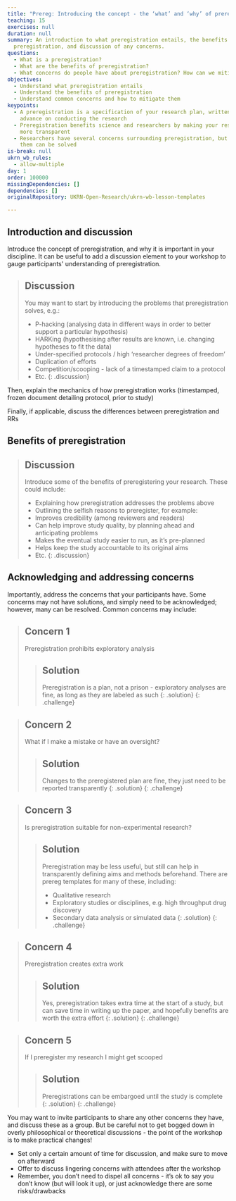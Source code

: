 ```yaml
---
title: "Prereg: Introducing the concept - the ‘what’ and ‘why’ of preregistration"
teaching: 15
exercises: null
duration: null
summary: An introduction to what preregistration entails, the benefits of
  preregistration, and discussion of any concerns.
questions:
  - What is a preregistration?
  - What are the benefits of preregistration?
  - What concerns do people have about preregistration? How can we mitigate them?
objectives:
  - Understand what preregistration entails
  - Understand the benefits of preregistration
  - Understand common concerns and how to mitigate them
keypoints:
  - A preregistration is a specification of your research plan, written in
    advance on conducting the research
  - Preregistration benefits science and researchers by making your research
    more transparent
  - Researchers have several concerns surrounding preregistration, but many of
    them can be solved
is-break: null
ukrn_wb_rules:
  - allow-multiple
day: 1
order: 100000
missingDependencies: []
dependencies: []
originalRepository: UKRN-Open-Research/ukrn-wb-lesson-templates

---
```

## Introduction and discussion
Introduce the concept of preregistration, and why it is important in your discipline. It can be useful to add a discussion element to your workshop to gauge participants' understanding of preregistration.

> ## Discussion
> You may want to start by introducing the problems that preregistration solves, e.g.:
> - P-hacking (analysing data in different ways in order to better support a particular hypothesis)
> - HARKing (hypothesising after results are known, i.e. changing hypotheses to fit the data)
> - Under-specified protocols / high ‘researcher degrees of freedom’
> - Duplication of efforts
> - Competition/scooping - lack of a timestamped claim to a protocol
> - Etc.
{: .discussion}

Then, explain the mechanics of how preregistration works (timestamped, frozen document detailing protocol, prior to study)

Finally, if applicable, discuss the differences between preregistration and RRs

## Benefits of preregistration 

> ## Discussion
> Introduce some of the benefits of preregistering your research. These could include:
> - Explaining how preregistration addresses the problems above
> - Outlining the selfish reasons to preregister, for example:
> - Improves credibility (among reviewers and readers)
> - Can help improve study quality, by planning ahead and anticipating problems
> - Makes the eventual study easier to run, as it’s pre-planned
> - Helps keep the study accountable to its original aims 
> - Etc.
{: .discussion}

## Acknowledging and addressing concerns
Importantly, address the concerns that your participants have. Some concerns may not have solutions, and simply need to be acknowledged; however, many can be resolved. Common concerns may include:

> ## Concern 1
> Preregistration prohibits exploratory analysis
> > ## Solution
> > Preregistration is a plan, not a prison - exploratory analyses are fine, as long as they are labeled as such
> {: .solution}
{: .challenge}

> ## Concern 2
> What if I make a mistake or have an oversight?
> > ## Solution
> > Changes to the preregistered plan are fine, they just need to be reported transparently
> {: .solution}
{: .challenge}

> ## Concern 3
> Is preregistration suitable for non-experimental research?
> > ## Solution
> > Preregistration may be less useful, but still can help in transparently defining aims and methods beforehand. There are prereg templates for many of these, including:
> > - Qualitative research 
> > - Exploratory studies or disciplines, e.g. high throughput drug discovery 
> > - Secondary data analysis or simulated data
> {: .solution}
{: .challenge}

> ## Concern 4
> Preregistration creates extra work
> > ## Solution
> > Yes, preregistration takes extra time at the start of a study, but can save time in writing up the paper, and hopefully benefits are worth the extra effort
> {: .solution}
{: .challenge}

> ## Concern 5
> If I preregister my research I might get scooped
> > ## Solution
> > Preregistrations can be embargoed until the study is complete
> {: .solution}
{: .challenge}

You may want to invite participants to share any other concerns they have, and discuss these as a group. But be careful not to get bogged down in overly philosophical or theoretical discussions - the point of the workshop is to make practical changes!
- Set only a certain amount of time for discussion, and make sure to move on afterward
- Offer to discuss lingering concerns with attendees after the workshop
- Remember, you don’t need to dispel all concerns - it’s ok to say you don’t know (but will look it up), or just acknowledge there are some risks/drawbacks

